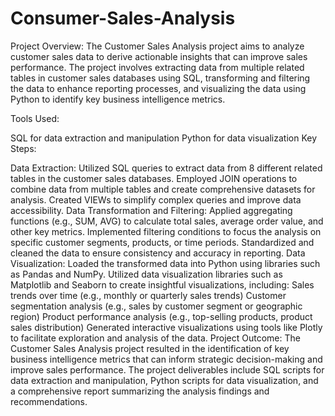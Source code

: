 # Consumer-Sales-Analysis
Project Overview:
The Customer Sales Analysis project aims to analyze customer sales data to derive actionable insights that can improve sales performance. The project involves extracting data from multiple related tables in customer sales databases using SQL, transforming and filtering the data to enhance reporting processes, and visualizing the data using Python to identify key business intelligence metrics.

Tools Used:

SQL for data extraction and manipulation
Python for data visualization
Key Steps:

Data Extraction:
Utilized SQL queries to extract data from 8 different related tables in the customer sales databases.
Employed JOIN operations to combine data from multiple tables and create comprehensive datasets for analysis.
Created VIEWs to simplify complex queries and improve data accessibility.
Data Transformation and Filtering:
Applied aggregating functions (e.g., SUM, AVG) to calculate total sales, average order value, and other key metrics.
Implemented filtering conditions to focus the analysis on specific customer segments, products, or time periods.
Standardized and cleaned the data to ensure consistency and accuracy in reporting.
Data Visualization:
Loaded the transformed data into Python using libraries such as Pandas and NumPy.
Utilized data visualization libraries such as Matplotlib and Seaborn to create insightful visualizations, including:
Sales trends over time (e.g., monthly or quarterly sales trends)
Customer segmentation analysis (e.g., sales by customer segment or geographic region)
Product performance analysis (e.g., top-selling products, product sales distribution)
Generated interactive visualizations using tools like Plotly to facilitate exploration and analysis of the data.
Project Outcome:
The Customer Sales Analysis project resulted in the identification of key business intelligence metrics that can inform strategic decision-making and improve sales performance. The project deliverables include SQL scripts for data extraction and manipulation, Python scripts for data visualization, and a comprehensive report summarizing the analysis findings and recommendations.
